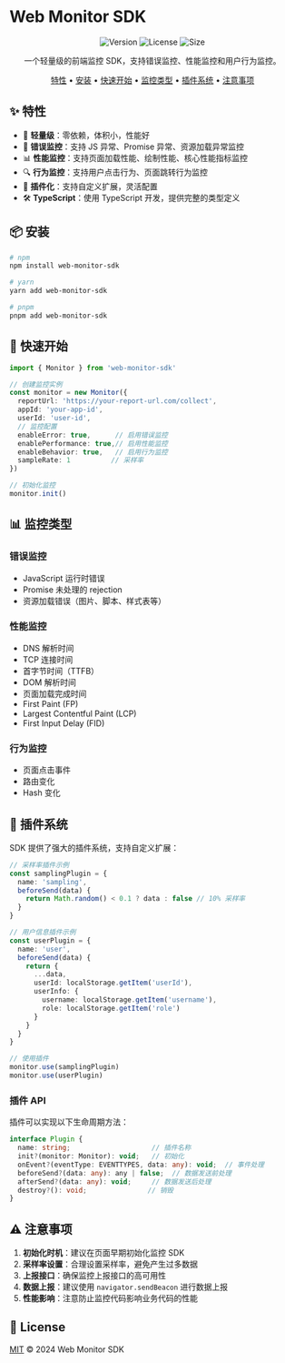# Web Monitor SDK

<div align="center">

![Version](https://img.shields.io/badge/version-1.0.0-blue.svg)
![License](https://img.shields.io/badge/license-MIT-green.svg)
![Size](https://img.shields.io/badge/size-10KB-brightgreen.svg)

一个轻量级的前端监控 SDK，支持错误监控、性能监控和用户行为监控。

[特性](#特性) • [安装](#安装) • [快速开始](#快速开始) • [监控类型](#监控类型) • [插件系统](#插件系统) • [注意事项](#注意事项)

</div>

## ✨ 特性

- 🚀 **轻量级**：零依赖，体积小，性能好
- 🎯 **错误监控**：支持 JS 异常、Promise 异常、资源加载异常监控
- 📊 **性能监控**：支持页面加载性能、绘制性能、核心性能指标监控
- 🔍 **行为监控**：支持用户点击行为、页面跳转行为监控
- 🔌 **插件化**：支持自定义扩展，灵活配置
- 🛠 **TypeScript**：使用 TypeScript 开发，提供完整的类型定义

## 📦 安装

```bash
# npm
npm install web-monitor-sdk

# yarn
yarn add web-monitor-sdk

# pnpm
pnpm add web-monitor-sdk
```

## 🚀 快速开始

```typescript
import { Monitor } from 'web-monitor-sdk'

// 创建监控实例
const monitor = new Monitor({
  reportUrl: 'https://your-report-url.com/collect',
  appId: 'your-app-id',
  userId: 'user-id',
  // 监控配置
  enableError: true,      // 启用错误监控
  enablePerformance: true,// 启用性能监控
  enableBehavior: true,   // 启用行为监控
  sampleRate: 1          // 采样率
})

// 初始化监控
monitor.init()
```

## 📊 监控类型

### 错误监控
- JavaScript 运行时错误
- Promise 未处理的 rejection
- 资源加载错误（图片、脚本、样式表等）

### 性能监控
- DNS 解析时间
- TCP 连接时间
- 首字节时间（TTFB）
- DOM 解析时间
- 页面加载完成时间
- First Paint (FP)
- Largest Contentful Paint (LCP)
- First Input Delay (FID)

### 行为监控
- 页面点击事件
- 路由变化
- Hash 变化

## 🔌 插件系统

SDK 提供了强大的插件系统，支持自定义扩展：

```typescript
// 采样率插件示例
const samplingPlugin = {
  name: 'sampling',
  beforeSend(data) {
    return Math.random() < 0.1 ? data : false // 10% 采样率
  }
}

// 用户信息插件示例
const userPlugin = {
  name: 'user',
  beforeSend(data) {
    return {
      ...data,
      userId: localStorage.getItem('userId'),
      userInfo: {
        username: localStorage.getItem('username'),
        role: localStorage.getItem('role')
      }
    }
  }
}

// 使用插件
monitor.use(samplingPlugin)
monitor.use(userPlugin)
```

### 插件 API

插件可以实现以下生命周期方法：

```typescript
interface Plugin {
  name: string;                    // 插件名称
  init?(monitor: Monitor): void;   // 初始化
  onEvent?(eventType: EVENTTYPES, data: any): void;  // 事件处理
  beforeSend?(data: any): any | false;  // 数据发送前处理
  afterSend?(data: any): void;     // 数据发送后处理
  destroy?(): void;               // 销毁
}
```

## ⚠️ 注意事项

1. **初始化时机**：建议在页面早期初始化监控 SDK
2. **采样率设置**：合理设置采样率，避免产生过多数据
3. **上报接口**：确保监控上报接口的高可用性
4. **数据上报**：建议使用 `navigator.sendBeacon` 进行数据上报
5. **性能影响**：注意防止监控代码影响业务代码的性能

## 📝 License

[MIT](./LICENSE) © 2024 Web Monitor SDK
